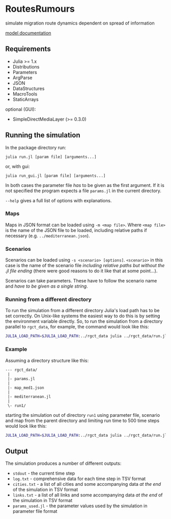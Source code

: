 # RoutesRumours
simulate migration route dynamics dependent on spread of information

[model documentation](https://mhinsch.github.io/rgct_data/index.html)

## Requirements

* Julia >= 1.x 
* Distributions
* Parameters
* ArgParse
* JSON
* DataStructures
* MacroTools
* StaticArrays

optional (GUI):

* SimpleDirectMediaLayer  (>= 0.3.0)


## Running the simulation

In the package directory run:


```
julia run.jl [param file] [arguments...]
```

or, with gui:


```
julia run_gui.jl [param file] [arguments...]
```


In both cases the parameter file *has* to be given as the first argument. If it is not specified the program expects a file `params.jl` in the current directory. 

`--help` gives a full list of options with explanations.

### Maps

Maps in JSON format can be loaded using `-m <map file>`. Where `<map file>` is the name of the JSON file to be loaded, including relative paths if necessary (e.g. `../mediterranean.json`).


### Scenarios

Scenarios can be loaded using `-s <scenario> [options]`. `<scenario>` in this case is the name of the scenario file *including relative paths but without the .jl file ending* (there were good reasons to do it like that at some point...).

Scenarios can take parameters. These have to follow the scenario name and *have to be given as a single string*.

### Running from a different directory

To run the simulation from a different directory Julia's load path has to be set correctly. On Unix-like systems the easiest way to do this is by setting the environment variable directly. So, to run the simulation from a directory parallel to `rgct_data`, for example, the command would look like this:

```bash
JULIA_LOAD_PATH=$JULIA_LOAD_PATH:../rgct_data julia ../rgct_data/run.jl
```

### Example

Assuming a directory structure like this:

```
--- rgct_data/
 |
 |- params.jl
 |
 |- map_med1.json
 |
 |- mediterranean.jl
 |
 \- run1/
```

starting the simulation out of directory `run1` using parameter file, scenario and map from the parent directory and limiting run time to 500 time steps would look like this:

```bash
JULIA_LOAD_PATH=$JULIA_LOAD_PATH:../rgct_data julia ../rgct_data/run.jl ../params.jl -m ../map_med1.json -s ../mediterranean '--wait 10 --warmup 100 --int 0.01 0.077 0.153 0.428 0.389 --risks 0.01 0.023 0.020 0.029 0.048'  -t 500
```

## Output

The simulation produces a number of different outputs:

* `stdout` - the current time step
* `log.txt` - comprehensive data for each time step in TSV format
* `cities.txt` - a list of all cities and some accompanying data *at the end* of the simulation in TSV format
* `links.txt` - a list of all links and some accompanying data *at the end* of the simulation in TSV format
* `params_used.jl` - the parameter values used by the simulation in parameter file format

